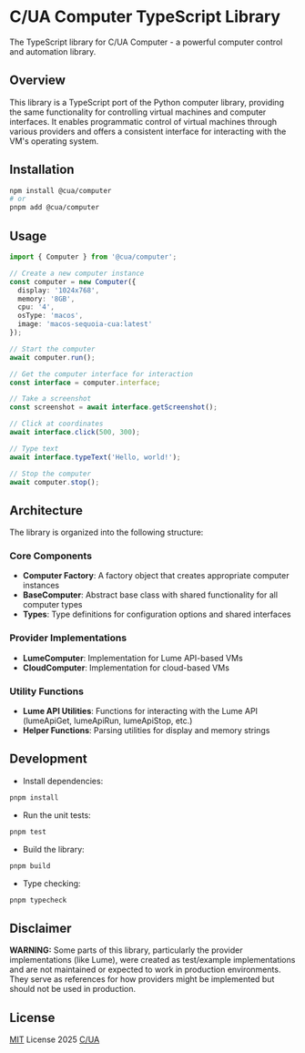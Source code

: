 # C/UA Computer TypeScript Library

The TypeScript library for C/UA Computer - a powerful computer control and automation library.

## Overview

This library is a TypeScript port of the Python computer library, providing the same functionality for controlling virtual machines and computer interfaces. It enables programmatic control of virtual machines through various providers and offers a consistent interface for interacting with the VM's operating system.

## Installation

```bash
npm install @cua/computer
# or
pnpm add @cua/computer
```

## Usage

```typescript
import { Computer } from '@cua/computer';

// Create a new computer instance
const computer = new Computer({
  display: '1024x768',
  memory: '8GB',
  cpu: '4',
  osType: 'macos',
  image: 'macos-sequoia-cua:latest'
});

// Start the computer
await computer.run();

// Get the computer interface for interaction
const interface = computer.interface;

// Take a screenshot
const screenshot = await interface.getScreenshot();

// Click at coordinates
await interface.click(500, 300);

// Type text
await interface.typeText('Hello, world!');

// Stop the computer
await computer.stop();
```

## Architecture

The library is organized into the following structure:

### Core Components

- **Computer Factory**: A factory object that creates appropriate computer instances
- **BaseComputer**: Abstract base class with shared functionality for all computer types
- **Types**: Type definitions for configuration options and shared interfaces

### Provider Implementations

- **LumeComputer**: Implementation for Lume API-based VMs
- **CloudComputer**: Implementation for cloud-based VMs

### Utility Functions

- **Lume API Utilities**: Functions for interacting with the Lume API (lumeApiGet, lumeApiRun, lumeApiStop, etc.)
- **Helper Functions**: Parsing utilities for display and memory strings

## Development

- Install dependencies:

```bash
pnpm install
```

- Run the unit tests:

```bash
pnpm test
```

- Build the library:

```bash
pnpm build
```

- Type checking:

```bash
pnpm typecheck
```

## Disclaimer

**WARNING:** Some parts of this library, particularly the provider implementations (like Lume), were created as test/example implementations and are not maintained or expected to work in production environments. They serve as references for how providers might be implemented but should not be used in production.


## License

[MIT](./LICENSE) License 2025 [C/UA](https://github.com/trycua)
